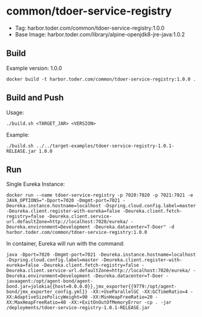 # common/tdoer-service-registry

- Tag: harbor.toder.com/common/tdoer-service-registry:1.0.0
- Base Image: harbor.toder.com/library/alpine-openjdk8-jre-java:1.0.2

## Build

Example version: 1.0.0

```
docker build -t harbor.toder.com/common/tdoer-service-registry:1.0.0 .
```

## Build and Push

 Usage: 
 
 ```
 ./build.sh <TARGET_JAR> <VERSION>
 ```
 
 Example:
  
 ```
 ./build.sh ../../target-examples/tdoer-service-registry-1.0.1-RELEASE.jar 1.0.0
 ```

## Run    

Single Eureka Instance:

```
docker run --name tdoer-service-registry -p 7020:7020 -p 7021:7021 -e JAVA_OPTIONS="-Dport=7020 -Dmgmt-port=7021 -Deureka.instance.hostname=localhost -Dspring.cloud.config.label=master -Deureka.client.register-with-eureka=false -Deureka.client.fetch-registry=false -Deureka.client.service-url.defaultZone=http://localhost:7020/eureka/ -Deureka.environment=Development -Deureka.datacenter=T-Doer" -d harbor.toder.com/common/tdoer-service-registry:1.0.0
```

In container, Eureka will run with the command:

```
java -Dport=7020 -Dmgmt-port=7021 -Deureka.instance.hostname=localhost -Dspring.cloud.config.label=master -Deureka.client.register-with-eureka=false -Deureka.client.fetch-registry=false -Deureka.client.service-url.defaultZone=http://localhost:7020/eureka/ -Deureka.environment=Development -Deureka.datacenter=T-Doer -javaagent:/opt/agent-bond/agent-bond.jar=jolokia{{host=0.0.0.0}},jmx_exporter{{9779:/opt/agent-bond/jmx_exporter_config.yml}} -XX:+UseParallelGC -XX:GCTimeRatio=4 -XX:AdaptiveSizePolicyWeight=90 -XX:MinHeapFreeRatio=20 -XX:MaxHeapFreeRatio=40 -XX:+ExitOnOutOfMemoryError -cp . -jar /deployments/tdoer-service-registry-1.0.1-RELEASE.jar
```
